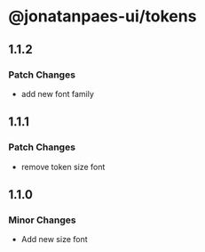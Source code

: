 # @jonatanpaes-ui/tokens

## 1.1.2

### Patch Changes

- add new font family

## 1.1.1

### Patch Changes

- remove token size font

## 1.1.0

### Minor Changes

- Add new size font
